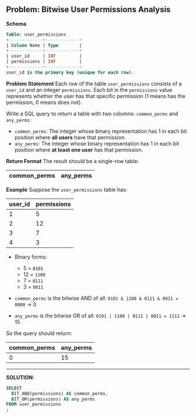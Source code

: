 ## Problem: Bitwise User Permissions Analysis

**Schema**

```sql
Table: user_permissions  
+-------------+-------------+  
| Column Name | Type        |  
+-------------+-------------+  
| user_id     | INT         |  
| permissions | INT         |  
+-------------+-------------+  
user_id is the primary key (unique for each row).
```

**Problem Statement**
Each row of the table `user_permissions` consists of a `user_id` and an integer `permissions`. Each bit in the `permissions` value represents whether the user has that specific permission (1 means has the permission, 0 means does not).

Write a SQL query to return a table with two columns: `common_perms` and `any_perms`:

* `common_perms`: The integer whose binary representation has 1 in each bit position where **all users** have that permission.
* `any_perms`: The integer whose binary representation has 1 in each bit position where **at least one user** has that permission.

**Return Format**
The result should be a single-row table:

| common_perms | any_perms |
| ------------ | --------- |

**Example**
Suppose the `user_permissions` table has:

| user_id | permissions |
| ------- | ----------- |
| 1       | 5           |
| 2       | 12          |
| 3       | 7           |
| 4       | 3           |

* Binary forms:

  * 5 = `0101`
  * 12 = `1100`
  * 7 = `0111`
  * 3 = `0011`
* `common_perms` is the bitwise AND of all: `0101 & 1100 & 0111 & 0011 = 0000` → 0
* `any_perms` is the bitwise OR of all: `0101 | 1100 | 0111 | 0011 = 1111` → 15

So the query should return:

| common_perms | any_perms |
| ------------ | --------- |
| 0            | 15        |

---
**SOLUTION**:

```sql
SELECT 
  BIT_AND(permissions) AS common_perms,
  BIT_OR(permissions) AS any_perms
FROM user_permissions
;
```
